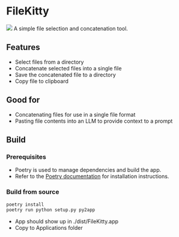 # FileKitty

<img src="https://github.com/banagale/FileKitty/assets/1409710/d7c68e71-5245-499b-8be9-3ca1f88adc1b">
A simple file selection and concatenation tool.

## Features

- Select files from a directory
- Concatenate selected files into a single file
- Save the concatenated file to a directory
- Copy file to clipboard

## Good for

- Concatenating files for use in a single file format
- Pasting file contents into an LLM to provide context to a prompt

## Build

### Prerequisites

 - Poetry is used to manage dependencies and build the app.
 - Refer to the [Poetry documentation](https://python-poetry.org/docs/) for installation instructions.

### Build from source
```bash
poetry install
poetry run python setup.py py2app
``` 

- App should show up in ./dist/FileKitty.app
- Copy to Applications folder
